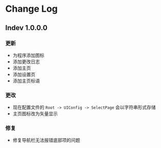# Change Log

## Indev 1.0.0.0
### 更新
- 为程序添加图标
- 添加更改日志
- 添加主页
- 添加设置页
- 添加主页标语
### 更改
- 现在配置文件的 `Root -> UIConfig -> SelectPage` 会以字符串形式存储
- 主页图标改为矢量显示
### 修复
- 修复导航栏无法报错底部项的问题